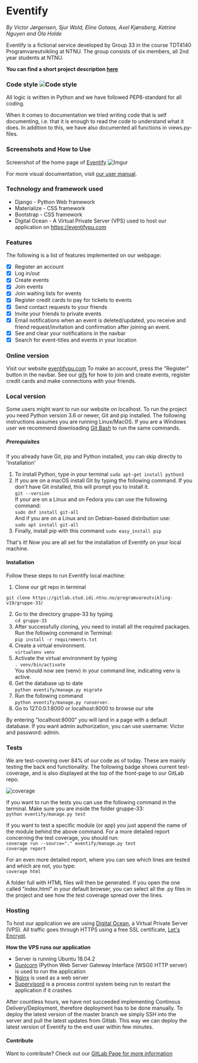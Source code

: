 # Eventify  
_By Victor Jørgensen, Sjur Wold, Eline Gotaas, Axel Kjønsberg, Katrine Nguyen and Ola Holde_

Eventify is a fictional service developed by Group 33 in the course TDT4140 Programvareutvikling at NTNU.
The group consists of six members, all 2nd year students at NTNU.


**You can find a short project description [here](https://gitlab.stud.idi.ntnu.no/programvareutvikling-v19/gruppe-33/wikis/%23Dokumentasjon/Prosjektbeskrivelse)**  


### Code style ![Code style](https://camo.githubusercontent.com/d0f65430681b67b7104f6130ada8c098ec5f66ba/68747470733a2f2f696d672e736869656c64732e696f2f62616467652f636f64652532307374796c652d7374616e646172642d627269676874677265656e2e7376673f7374796c653d666c6174)
All logic is written in Python and we have followed PEP8-standard for all coding.

When it comes to documentation we tried writing code that is self documenting, i.e. that it is enough to read the code to understand what it does. In addition to this, we have also documented all functions in views.py-files.

### Screenshots and How to Use
Screenshot of the home page of [Eventify](https://eventifypu.com)
![Imgur](https://i.imgur.com/5IF32S2.jpg)

For more visual documentation, visit [our user manual](https://gitlab.stud.idi.ntnu.no/programvareutvikling-v19/gruppe-33/wikis/%23Vedlikeholdsplan/Brukermanual).

### Technology and framework used  
- Django - Python Web framework
- Materialize - CSS framework
- Bootstrap - CSS framework 
- Digital Ocean - A Virtual Private Server (VPS) used to host our application on https://eventifypu.com

### Features  
The following is a list of features implemented on our webpage:
* [x] Register an account
* [x] Log in/out
* [x] Create events
* [x] Join events
* [x] Join waiting lists for events
* [x] Register credit cards to pay for tickets to events
* [x] Send contact requests to your friends
* [x] Invite your friends to private events
* [x] Email notifications when an event is deleted/updated, you receive and friend request/invitation and confirmation after joining an event.
* [x] See and clear your notifications in the navbar
* [x] Search for event-titles and events in your location

### Online version  
Visit our website [eventifypu.com](https://eventifypu.com)
To make an account, press the "Register" button in the navbar.
See our [gifs](https://gitlab.stud.idi.ntnu.no/programvareutvikling-v19/gruppe-33/wikis/%23Vedlikeholdsplan/Brukermanual) for how to join and create events, register credit cards and make connections with your friends.

### Local version  
Some users might want to run our website on localhost. To run the project you need Python version 3.6 or newer, Git and pip installed. The following instructions assumes you are running Linux/MacOS. If you are a Windows user we recommend downloading [Git Bash](https://gitforwindows.org) to run the same commands.

##### Prerequisites 
If you already have Git, pip and Python installed, you can skip directly to 'Installation'

1. To install Python, type in your terminal
    `sudo apt-get install python3`
2. If you are on a macOS install Git by typing the following command. If you don't have Git installed, this will prompt you to install it.  
    `git --version`  
If your are on a Linux and on Fedora you can use the following command:  
 `sudo dnf install git-all`  
And if you are on a Linux and on Debian-based distribution use:  
 `sudo apt install git-all`  
3. Finally, install pip with this command
    `sudo easy_install pip`

That's it! Now you are all set for the installation of Eventify on your local machine.

#### Installation
Follow these steps to run Eventify local machine:
1. Clone our git repo in terminal  
```
git clone https://gitlab.stud.idi.ntnu.no/programvareutvikling-v19/gruppe-33/
```
2. Go to the directory gruppe-33 by typing   
`cd gruppe-33`
3. After successfully cloning, you need to install all the required packages. Run the following command in Terminal:  
    `pip install -r requirements.txt`
4. Create a virtual environment.  
    `virtualenv venv`
5. Activate the virtual environment by typing   
    `. venv/bin/activate`  
You should now see (venv) in your command line, indicating venv is active.
6. Get the database up to date  
     `python eventify/manage.py migrate`
7. Run the following command  
    `python eventify/manage.py runserver`. 
8. Go to 127.0.0.1:8000 or localhost:8000 to browse our site

By entering "localhost:8000" you will land in a page with a default database. If you want admin authorization, you can use username: Victor and password: admin. 

    
### Tests
We are test-covering over 84% of our code as of today. These are mainly testing the back end functionality. The following badge shows current test-coverage, and is also displayed at the top of the front-page to our GitLab repo.

![coverage](https://gitlab.stud.idi.ntnu.no/programvareutvikling-v19/gruppe-33/badges/master/coverage.svg)

If you want to run the tests you can use the following command in the terminal. Make sure you are inside the folder gruppe-33:  
    `python eventify/manage.py test`

If you want to test a specific module (or app) you just append the name of the module behind the above command. For a more detailed report concerning the test coverage, you should run:  
    `coverage run --source="." eventify/manage.py test`  
    `coverage report`

For an even more detailed report, where you can see which lines are tested and which are not, you type:  
    `coverage html`

A folder full with HTML files will then be generated. If you open the one called "index.html" in your default browser, you can select all the .py files in the project and see how the test coverage spread over the lines.  

### Hosting
To host our application we are using [Digital Ocean](https://digitalocean.com), a Virtual Private Server (VPS). All traffic goes through HTTPS using a free SSL certificate, [Let's Encrypt](https://letsencrypt.org).


**How the VPS runs our application**
- Server is running Ubuntu 18.04.2
- [Gunicorn](https://gunicorn.org/) (Python Web Server Gateway Interface (WSGI) HTTP server) is used to run the application
- [Nginx](https://www.nginx.com/) is used as a web server
- [Supervisord](http://supervisord.org/) is a process control system being run to restart the application if it crashes

After countless hours, we have not succeeded implementing Continous Delivery/Deployment, therefore deployment has to be done manually.
To deploy the latest version of the master branch we simply SSH into the server and pull the latest updates from Gitlab. This way we can deploy the latest version of Eventify to the end user within few minutes.

#### Contribute
Want to contribute? Check out our [GitLab Page for more information](https://gitlab.stud.idi.ntnu.no/programvareutvikling-v19/gruppe-33/wikis/%23Vedlikeholdsplan/Rutiner-for-evolusjon-og-endring)